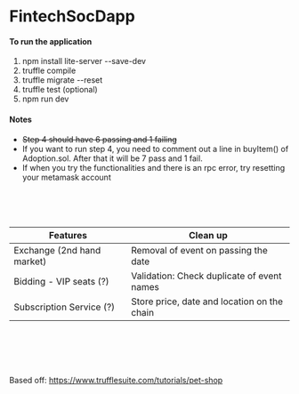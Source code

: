 # FintechSocDapp
<h4>To run the application</h4>
<ol>
<li>npm install lite-server --save-dev</li>
<li>truffle compile</li>
<li>truffle migrate --reset</li>
<li>truffle test (optional)</li>
<li>npm run dev</li>
</ol>
<h4>Notes</h4>
<ul>
<li><s>Step 4 should have 6 passing and 1 failing</s></li>
<li>If you want to run step 4, you need to comment out a line in buyItem() of Adoption.sol. After that it will be 7 pass and 1 fail.</li> 
<li>If when you try the functionalities and there is an rpc error, try resetting your metamask account</li>
</ul>

<br>
<br>
<br>

| Features                                         | Clean up                                                  |
|--------------------------------------------------|-----------------------------------------------------------|
| Exchange (2nd hand market)                       | Removal of event on passing the date        |
| Bidding - VIP seats  (?)                         | Validation: Check duplicate of event names           |
| Subscription Service (?)                         | Store price, date and location on the chain                |

<br>
<br>
<br>
<br>

Based off: https://www.trufflesuite.com/tutorials/pet-shop
